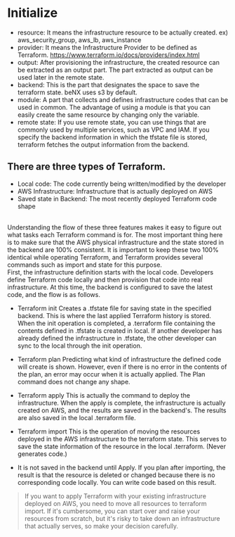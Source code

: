 # Initialize

- resource: It means the infrastructure resource to be actually created. ex) aws_security_group, aws_lb, aws_instance
- provider: It means the Infrastructure Provider to be defined as Terraform.
https://www.terraform.io/docs/providers/index.html
- output: After provisioning the infrastructure, the created resource can be extracted as an output part. The part extracted as output can be used later in the remote state.
- backend: This is the part that designates the space to save the terraform state. beNX uses s3 by default.
- module: A part that collects and defines infrastructure codes that can be used in common. The advantage of using a module is that you can easily create the same resource by changing only the variable.
- remote state: If you use remote state, you can use things that are commonly used by multiple services, such as VPC and IAM. If you specify the backend information in which the tfstate file is stored, terraform fetches the output information from the backend.


## There are three types of Terraform.

- Local code: The code currently being written/modified by the developer
- AWS Infrastructure: Infrastructure that is actually deployed on AWS
- Saved state in Backend: The most recently deployed Terraform code shape
<br>
Understanding the flow of these three features makes it easy to figure out what tasks each Terraform command is for. The most important thing here is to make sure that the AWS physical infrastructure and the state stored in the backend are 100% consistent. It is important to keep these two 100% identical while operating Terraform, and Terraform provides several commands such as import and state for this purpose.<br>
First, the infrastructure definition starts with the local code. Developers define Terraform code locally and then provision that code into real infrastructure. At this time, the backend is configured to save the latest code, and the flow is as follows.
<br>

- Terraform init
Creates a .tfstate file for saving state in the specified backend. This is where the last applied Terraform history is stored.
When the init operation is completed, a .terraform file containing the contents defined in .tfstate is created in local.
If another developer has already defined the infrastructure in .tfstate, the other developer can sync to the local through the init operation.

- Terraform plan
Predicting what kind of infrastructure the defined code will create is shown. However, even if there is no error in the contents of the plan, an error may occur when it is actually applied.
The Plan command does not change any shape.

- Terraform apply
This is actually the command to deploy the infrastructure. When the apply is complete, the infrastructure is actually created on AWS, and the results are saved in the backend's.
The results are also saved in the local .terraform file.

- Terraform import
This is the operation of moving the resources deployed in the AWS infrastructure to the terraform state.
This serves to save the state information of the resource in the local .terraform. (Never generates code.)

- It is not saved in the backend until Apply.
If you plan after importing, the result is that the resource is deleted or changed because there is no corresponding code locally. You can write code based on this result.

> If you want to apply Terraform with your existing infrastructure deployed on AWS, you need to move all resources to terraform import. If it's cumbersome, you can start over and raise your resources from scratch, but it's risky to take down an infrastructure that actually serves, so make your decision carefully.